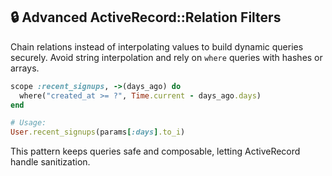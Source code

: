## 🔒 Advanced ActiveRecord::Relation Filters

Chain relations instead of interpolating values to build dynamic queries securely. Avoid string interpolation and rely on `where` queries with hashes or arrays.

```ruby
scope :recent_signups, ->(days_ago) do
  where("created_at >= ?", Time.current - days_ago.days)
end

# Usage:
User.recent_signups(params[:days].to_i)
```

This pattern keeps queries safe and composable, letting ActiveRecord handle sanitization.